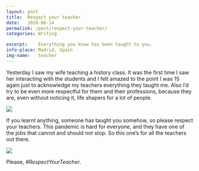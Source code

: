 ```yaml
---
layout: post
title:  Respect your teacher
date:   2020-06-14
permalink: /post/respect-your-teacher/
categories: Writing

excerpt:	Everything you know has been taught to you.
info-place:	Madrid, Spain
img-name:	teacher
---
```


Yesterday I saw my wife teaching a history class. It was the first time I saw her interacting with the students and I felt amazed to the point I was 15 again just to acknowledge my teachers everything they taught me. Also I’d try to be even more respectful for them and their professions, because they are, even without noticing it, life shapers for a lot of people. 

<div class="gallery-{{ page.layout }}" markdown="1">
	
![]({{site.url}}/assets{{page.permalink}}{{page.img-name}}01.jpg)

</div>

If you learnt anything, someone has taught you somehow, so please respect your teachers. This pandemic is hard for everyone, and they have one of the jobs that cannot and should not stop. So this one’s for all the teachers out there. 

<div class="gallery-{{ page.layout }}" markdown="1">

![]({{site.url}}/assets{{page.permalink}}{{page.img-name}}02.jpg)

</div>

Please, *#RespectYourTeacher*.
